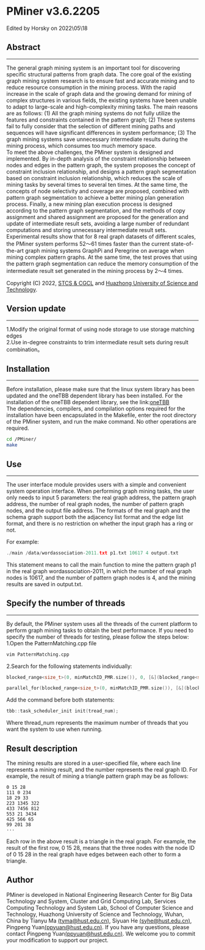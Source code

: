# PMiner v3.6.2205
Edited by Horsky on 2022\05\18

## Abstract
---
The general graph mining system is an important tool for discovering specific structural patterns from graph data. The core goal of the existing graph mining system research is to ensure fast and accurate mining and to reduce resource consumption in the mining process. With the rapid increase in the scale of graph data and the growing demand for mining of complex structures in various fields, the existing systems have been unable to adapt to large-scale and high-complexity mining tasks. The main reasons are as follows: (1) All the graph mining systems do not fully utilize the features and constraints contained in the pattern graph; (2) These systems fail to fully consider that the selection of different mining paths and sequences will have significant differences in system performance; (3) The graph mining systems save unnecessary intermediate results during the mining process, which consumes too much memory space.\
To meet the above challenges, the PMiner system is designed and implemented. By in-depth analysis of the constraint relationship between nodes and edges in the pattern graph, the system proposes the concept of constraint inclusion relationship, and designs a pattern graph segmentation based on constraint inclusion relationship, which reduces the scale of mining tasks by several times to several ten times. At the same time, the concepts of node selectivity and coverage are proposed, combined with pattern graph segmentation to achieve a better mining plan generation process. Finally, a new mining plan execution process is designed according to the pattern graph segmentation, and the methods of copy assignment and shared assignment are proposed for the generation and update of intermediate result sets, avoiding a large number of redundant computations and storing unnecessary intermediate result sets.\
Experimental results show that for 8 real graph datasets of different scales, the PMiner system performs 52～61 times faster than the current state-of-the-art graph mining systems GraphPi and Peregrine on average when mining complex pattern graphs. At the same time, the test proves that using the pattern graph segmentation can reduce the memory consumption of the intermediate result set generated in the mining process by 2～4 times.

Copyright (C) 2022, [STCS & CGCL](http://grid.hust.edu.cn/) and [Huazhong University of Science and Technology](https://www.hust.edu.cn/).

## Version update
---
1.Modify the original format of using node storage to use storage matching edges \
2.Use in-degree constraints to trim intermediate result sets during result combination。

## Installation
---
Before installation, please make sure that the linux system library has been updated and the oneTBB dependent library has been installed. For the installation of the oneTBB dependent library, see the link:[oneTBB](https://spec.oneapi.io/versions/latest/elements/oneTBB/source/nested-index.html)\
The dependencies, compilers, and compilation options required for the installation have been encapsulated in the Makefile, enter the root directory of the PMiner system, and run the make command. No other operations are required.
```bash
cd /PMiner/
make
```

## Use
---
The user interface module provides users with a simple and convenient system operation interface. When performing graph mining tasks, the user only needs to input 5 parameters: the real graph address, the pattern graph address, the number of real graph nodes, the number of pattern graph nodes, and the output file address. The formats of the real graph and the schema graph support both the adjacency list format and the edge list format, and there is no restriction on whether the input graph has a ring or not.

For example:
```C++
./main /data/wordassociation-2011.txt p1.txt 10617 4 output.txt
```
This statement means to call the main function to mine the pattern graph p1 in the real graph wordassociation-2011, in which the number of real graph nodes is 10617, and the number of pattern graph nodes is 4, and the mining results are saved in output.txt.

## Specify the number of threads
---
By default, the PMiner system uses all the threads of the current platform to perform graph mining tasks to obtain the best performance. If you need to specify the number of threads for testing, please follow the steps below:\
1.Open the PatternMatching.cpp file
```bash
vim PatternMatching.cpp
```
2.Search for the following statements individually:
```C++
blocked_range<size_t>(0, minMatchID_PMR.size()), 0, [&](blocked_range<size_t>
```
```C++
parallel_for(blocked_range<size_t>(0, minMatchID_PMR.size()), [&](blocked_range<size_t> r)
```
Add the command before both statements:
```C++
tbb::task_scheduler_init init(tread_num);
```
Where thread_num represents the maximum number of threads that you want the system to use when running.

## Result description
The mining results are stored in a user-specified file, where each line represents a mining result, and the number represents the real graph ID. For example, the result of mining a triangle pattern graph may be as follows:
```
0 15 28
111 0 234
18 29 33
223 1345 322
433 7456 812
553 21 3434
425 566 65
99 201 38
···
```
Each row in the above result is a triangle in the real graph. For example, the result of the first row, 0 15 28, means that the three nodes with the node ID of 0 15 28 in the real graph have edges between each other to form a triangle.

## Author
PMiner is developed in National Engineering Research Center for Big Data Technology and System, Cluster and Grid Computing Lab, Services Computing Technology and System Lab, School of Computer Science and Technology, Huazhong University of Science and Technology, Wuhan, China by Tianyu Ma [(tyma@hust.edu.cn)](tyma@hust.edu.cn), Siyuan He [(syhe@hust.edu.cn)](syhe@hust.edu.cn), Pingpeng Yuan[(ppyuan@hust.edu.cn)](ppyuan@hust.edu.cn).
If you have any questions, please contact Pingpeng Yuan[(ppyuan@hust.edu.cn)](ppyuan@hust.edu.cn). We welcome you to commit your modification to support our project.
